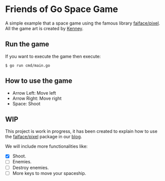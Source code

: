 # Friends of Go Space Game

A simple example that a space game using the famous library [faiface/pixel](https://github.com/faiface/pixel).
All the game art is created by [Kenney](https://opengameart.org/content/space-shooter-redux).

## Run the game

If you want to execute the game then execute:

```
$ go run cmd/main.go
```

## How to use the game

* Arrow Left: Move left
* Arrow Right: Move right
* Space: Shoot

## WIP

This project is work in progress, it has been created to explain how to use the [faiface/pixel](https://github.com/faiface/pixel) 
package in our [blog](https://blog.friendsofgo.tech).

We will include more functionalities like:

 - [x] Shoot.
 - [ ] Enemies.
 - [ ] Destroy enemies.
 - [ ] More keys to move your spaceship.  
